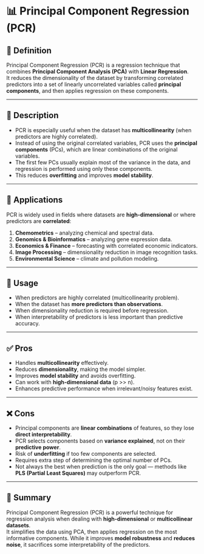 # 📊 Principal Component Regression (PCR)

## 📌 Definition
Principal Component Regression (PCR) is a regression technique that combines **Principal Component Analysis (PCA)** with **Linear Regression**.  
It reduces the dimensionality of the dataset by transforming correlated predictors into a set of linearly uncorrelated variables called **principal components**, and then applies regression on these components.

---

## 📖 Description
- PCR is especially useful when the dataset has **multicollinearity** (when predictors are highly correlated).  
- Instead of using the original correlated variables, PCR uses the **principal components** (PCs), which are linear combinations of the original variables.  
- The first few PCs usually explain most of the variance in the data, and regression is performed using only these components.  
- This reduces **overfitting** and improves **model stability**.

---

## 🎯 Applications
PCR is widely used in fields where datasets are **high-dimensional** or where predictors are **correlated**:
1. **Chemometrics** – analyzing chemical and spectral data.  
2. **Genomics & Bioinformatics** – analyzing gene expression data.  
3. **Economics & Finance** – forecasting with correlated economic indicators.  
4. **Image Processing** – dimensionality reduction in image recognition tasks.  
5. **Environmental Science** – climate and pollution modeling.  

---

## 🔧 Usage
- When predictors are highly correlated (multicollinearity problem).  
- When the dataset has **more predictors than observations**.  
- When dimensionality reduction is required before regression.  
- When interpretability of predictors is less important than predictive accuracy.  

---

## ✅ Pros
- Handles **multicollinearity** effectively.  
- Reduces **dimensionality**, making the model simpler.  
- Improves **model stability** and avoids overfitting.  
- Can work with **high-dimensional data** (p >> n).  
- Enhances predictive performance when irrelevant/noisy features exist.  

---

## ❌ Cons
- Principal components are **linear combinations** of features, so they lose **direct interpretability**.  
- PCR selects components based on **variance explained**, not on their **predictive power**.  
- Risk of **underfitting** if too few components are selected.  
- Requires extra step of determining the optimal number of PCs.  
- Not always the best when prediction is the only goal — methods like **PLS (Partial Least Squares)** may outperform PCR.  

---

## 📌 Summary
Principal Component Regression (PCR) is a powerful technique for regression analysis when dealing with **high-dimensional** or **multicollinear datasets**.  
It simplifies the data using PCA, then applies regression on the most informative components. While it improves **model robustness** and **reduces noise**, it sacrifices some interpretability of the predictors.

